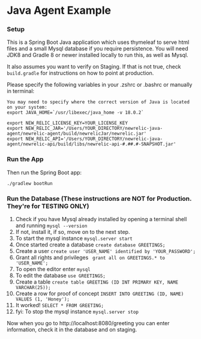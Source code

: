 Java Agent Example
=====================

### Setup
This is a Spring Boot Java application which uses thymeleaf to serve html files and a small Mysql database if you 
require persistence. You will need JDK8 and Gradle 8 or newer installed locally to run this, as well as Mysql. 

It also assumes you want to verify on Staging.  If that is not true, check
`build.gradle` for instructions on how to point at production.

Please specify the following variables in your .zshrc or .bashrc or manually in terminal:

```
You may need to specify where the correct version of Java is located on your system:
export JAVA_HOME=`/usr/libexec/java_home -v 18.0.2` 

export NEW_RELIC_LICENSE_KEY=YOUR_LICENSE_KEY
export NEW_RELIC_JAR='/Users/YOUR_DIRECTORY/newrelic-java-agent/newrelic-agent/build/newrelicJar/newrelic.jar'
export NEW_RELIC_API='/Users/YOUR_DIRECTORY/newrelic-java-agent/newrelic-api/build/libs/newrelic-api-#.##.#-SNAPSHOT.jar'
```

### Run the App

Then run the Spring Boot app:

`./gradlew bootRun`

### Run the Database (These instructions are NOT for Production. They're for TESTING ONLY)

1. Check if you have Mysql already installed by opening a terminal shell and running `mysql --version`
2. If not, install it, if so, move on to the next step.
3. To start the mysql instance `mysql.server start`
4. Once started create a database `create database GREETINGS;`
5. Create a user `create user 'USER_NAME' identified by 'YOUR_PASSWORD';`
6. Grant all rights and privileges ` grant all on GREETINGS.* to 'USER_NAME';`
7. To open the editor enter `mysql`
8. To edit the database `use GREETINGS;`
9. Create a table `create table GREETING (ID INT PRIMARY KEY, NAME VARCHAR(25));`
10. Create a row for proof of concept `INSERT INTO GREETING (ID, NAME) VALUES (1, 'Honey');`
11. It worked! `SELECT * FROM GREETING;`
12. fyi: To stop the mysql instance `mysql.server stop`


Now when you go to http://localhost:8080/greeting you can enter information, check it in the database and on staging.
